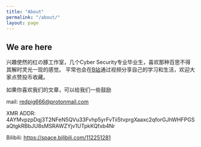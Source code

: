 ```yaml
---
title: "About"
permalink: "/about/"
layout: page
---
```


## We are here
兴趣使然的红の豚工作室，几个Cyber Security专业毕业生，喜欢那种百思不得其解时灵光一现的感觉。
平常也会在[B站](https://space.bilibili.com/112251281)通过视频分享自己的学习和生活，欢迎大家点赞投币收藏。  

如果你喜欢我们的文章，可以给我们一些鼓励  

mail: redpig666@protonmail.com

XMR ADDR: 4AYMvpzpDqj3T2NFeN5QVu33Fvhp5yrFvTii5tvprgXaaxc2qforGJhWHFPGSaQtgkRBbJU8sMSRAWZYjv1UTpkKQfxb4Nr

Bilibili: https://space.bilibili.com/112251281
